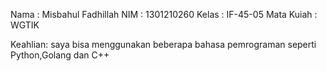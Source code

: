 Nama : Misbahul Fadhillah
NIM  : 1301210260
Kelas : IF-45-05
Mata Kuiah : WGTIK

Keahlian:
saya bisa menggunakan beberapa bahasa pemrograman seperti Python,Golang dan C++
